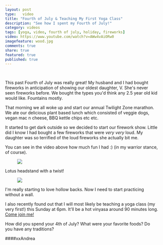 ```yaml
---
layout: post
type:	video
title: "Fourth of July & Teaching My First Yoga Class"
description: "See how I spent my Fourth of July!"
category: videos
tags: [yoga, video, fourth of july, holiday, fireworks]
video: https://www.youtube.com/watch?v=AWw4vAiORw0
imagefeature: wood.jpg
comments: true
share: true
featured: true
published: true
---
```

<br>

This past Fourth of July was really great! My husband and I had bought fireworks in anticipation of showing our oldest daughter, V.  She's never seen fireworks before.  We bought the types you'd think any 2.5 year old kid would like. Fountains mostly. 

That morning we all woke up and start our annual Twilight Zone marathon.  We ate our delicious plant based lunch which consisted of veggie dogs, vegan mac n cheese, BBQ kettle chips etc etc.

It started to get dark outside so we decided to start our firework show.  Little did I know I had bought a few fireworks that were  <i>very very</i> loud. My daughter was so terrified of the loud fireworks she actually bit me.

You can see in the video above how much fun I had :) (in my warrior stance, of course).

<figure>
  <img src="http://i1208.photobucket.com/albums/cc370/apegg23/IMG_4168_zpsn9ipm8iv.jpg">
</figure>

Lotus headstand with a twist!

<figure>
  <img src="http://i1208.photobucket.com/albums/cc370/apegg23/IMG_4222_zpslqkj7lot.jpg">
</figure>

I'm really starting to love hollow backs. Now I need to start practicing without a wall.

I also recently found out that I will most likely be teaching a yoga class (my very first!) this Sunday at 6pm. It'll be a hot vinyasa around 90 minutes long. <a href="http://zenzoneyoga.com/" target="_blank">Come join me!</a>

How did you spend your 4th of July? What were your favorite foods? Do you have any traditions?

####xxAndrea